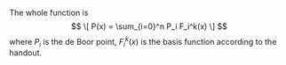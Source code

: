 
The whole function is $$ \[
    P(x) = \sum_{i=0}^n P_i F_i^k(x)
\] $$
where $P_i$ is the de Boor point, $F_i^k(x)$ is the basis function according to the handout.